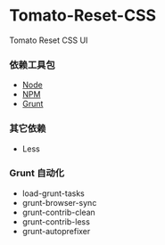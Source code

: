 # Tomato-Reset-CSS
Tomato Reset CSS UI

### 依赖工具包
* [Node](https://nodejs.org)
* [NPM](https://www.npmjs.com)
* [Grunt](http://gruntjs.com)

### 其它依赖
* Less

### Grunt 自动化
* load-grunt-tasks
* grunt-browser-sync
* grunt-contrib-clean
* grunt-contrib-less
* grunt-autoprefixer
